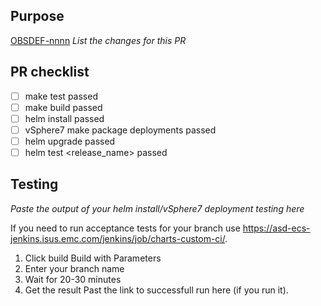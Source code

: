 ## Purpose
[OBSDEF-nnnn](https://jira.cec.lab.emc.com:8443/browse/OBSDEF-nnnn)
_List the changes for this PR_

## PR checklist
- [ ] make test passed
- [ ] make build passed
- [ ] helm install <chart> passed
- [ ] vSphere7 make package deployments passed
- [ ] helm upgrade <chart> passed
- [ ] helm test <release_name> passed

## Testing
_Paste the output of your helm install/vSphere7 deployment testing here_

If you need to run acceptance tests for your branch use https://asd-ecs-jenkins.isus.emc.com/jenkins/job/charts-custom-ci/.
1. Click build Build with Parameters
2. Enter your branch name
3. Wait for 20-30 minutes
4. Get the result
Past the link to successfull run here (if you run it).
